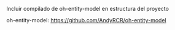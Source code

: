 Incluir compilado de oh-entity-model en estructura del proyecto

oh-entity-model: https://github.com/AndyRCR/oh-entity-model
